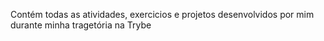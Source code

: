 Contém todas as atividades, exercicios e projetos desenvolvidos por mim durante minha tragetória na Trybe
